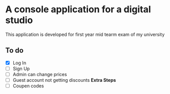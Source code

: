 # A console application for a digital studio

This application is developed for first year mid tearm exam of my university

## To do

- [x] Log In
- [ ] Sign Up
- [ ] Admin can change prices
- [ ] Guest account not getting discounts
**Extra Steps**
- [ ] Coupen codes
